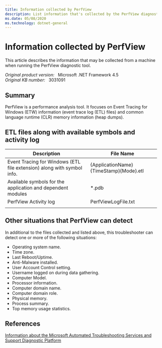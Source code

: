 ```yaml
---
title: Information collected by PerfView
description: List information that's collected by the PerfView diagnostic tool.
ms.date: 05/08/2020
ms.technology: dotnet-general
---
```

# Information collected by PerfView

This article describes the information that may be collected from a machine when running the PerfView diagnostic tool.

_Original product version:_ &nbsp; Microsoft .NET Framework 4.5  
_Original KB number:_ &nbsp; 3031091

## Summary

PerfView is a performance analysis tool. It focuses on Event Tracing for Windows (ETW) information (event trace log (ETL) files) and common language runtime (CLR) memory information (heap dumps).

## ETL files along with available symbols and activity log

|Description|File Name|
|---|---|
|Event Tracing for Windows (ETL file extension) along with symbol info.|{ApplicationName}{TimeStamp}{Mode}.etl|
|Available symbols for the application and dependent modules|*.pdb|
|PerfView Activity log|PerfViewLogFile.txt|
|||

## Other situations that PerfView can detect

In additional to the files collected and listed above, this troubleshooter can detect one or more of the following situations:

- Operating system name.
- Time zone.
- Last Reboot/Uptime.
- Anti-Malware installed.
- User Account Control setting.
- Username logged on during data gathering.
- Computer Model.
- Processor information.
- Computer domain name.
- Computer domain role.
- Physical memory.
- Process summary.
- Top memory usage statistics.

## References

[Information about the Microsoft Automated Troubleshooting Services and Support Diagnostic Platform](https://support.microsoft.com/help/2598970)
